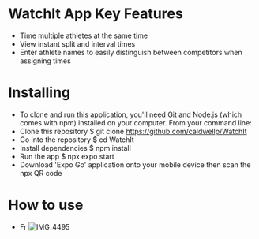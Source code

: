 

# WatchIt App Key Features
- Time multiple athletes at the same time
- View instant split and interval times
- Enter athlete names to easily distinguish between competitors when assigning times

# Installing
- To clone and run this application, you'll need Git and Node.js (which comes with npm) installed on your computer. From your command line:
- Clone this repository
$ git clone https://github.com/caldwellp/WatchIt
- Go into the repository
$ cd WatchIt
- Install dependencies
$ npm install
- Run the app
$ npx expo start
- Download 'Expo Go' application onto your mobile device then scan the npx QR code 

# How to use
- Fr
  ![IMG_4495](https://github.com/caldwellp/WatchIt/assets/39379110/30808ee4-9e4c-4bc7-b651-261f66f12dfa)
